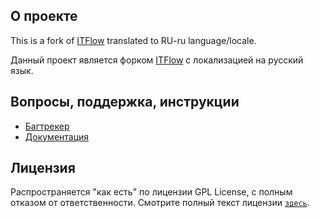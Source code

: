 ## О проекте

This is a fork of [ITFlow](https://github.com/itflow-org/itflow) translated to RU-ru language/locale.

Данный проект является форком [ITFlow](https://github.com/itflow-org/itflow) с локализацией на русский язык.

## Вопросы, поддержка, инструкции

- [Багтрекер](https://github.com/itflow-org/itflow/issues)
- [Документация](https://docs.itflow.org/)

## Лицензия

Распространяется "как есть" по лицензии GPL License, с полным отказом от ответственности. Смотрите полный текст лицензии  [`здесь`](https://github.com/itflow-org/itflow/blob/master/LICENSE).
